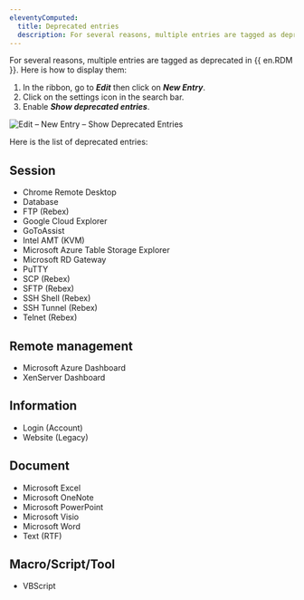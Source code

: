 ```yaml
---
eleventyComputed:
  title: Deprecated entries
  description: For several reasons, multiple entries are tagged as deprecated in {{ en.RDM }}.
---
```

For several reasons, multiple entries are tagged as deprecated in {{ en.RDM }}.
Here is how to display them:
1. In the ribbon, go to ***Edit*** then click on ***New Entry***.
1. Click on the settings icon in the search bar.
1. Enable ***Show deprecated entries***.

![Edit – New Entry – Show Deprecated Entries](https://cdnweb.devolutions.net/docs/en/rdm/windows/RDMW2004_2024_1.png)

Here is the list of deprecated entries:

## Session
* Chrome Remote Desktop
* Database
* FTP (Rebex)
* Google Cloud Explorer
* GoToAssist
* Intel AMT (KVM)
* Microsoft Azure Table Storage Explorer
* Microsoft RD Gateway
* PuTTY
* SCP (Rebex)
* SFTP (Rebex)
* SSH Shell (Rebex)
* SSH Tunnel (Rebex)
* Telnet (Rebex)

## Remote management
* Microsoft Azure Dashboard
* XenServer Dashboard

## Information
* Login (Account)
* Website (Legacy)

## Document
* Microsoft Excel
* Microsoft OneNote
* Microsoft PowerPoint
* Microsoft Visio
* Microsoft Word
* Text (RTF)

## Macro/Script/Tool
* VBScript
